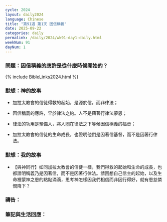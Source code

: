 ```yaml
---
cycle: 2024
layout: daily2024
language: Chinese
title: "第91週 第1天 因信稱義"
date: 2025-09-22
categories: daily
permalink: /daily/2024/wk91-day1-daily.html
weekNum: 91
dayNum: 1
---
```


### 問題：因信稱義的應許是從什麼時候開始的？

{% include BibleLinks2024.html %}

### 默想：神的故事 
+ 加拉太教會的信徒得救的起始，是源於信，而非律法；

+ 因信稱義的應許，早於律法之約。人不是藉著行律法蒙恩；

+ 律法的功用是預備人，將人圈在律法之下等候因信稱義的福音；

+ 加拉太教會的信徒的生命成長，也證明他們是因著信基督，而不是因著行律法。

### 默想：我的故事
+ 【與神同行】如同加拉太教會的信徒一樣，我們得救的起始和生命的成長，也都證明稱義乃是因著信，而不是因著行律法。請回想自己信主的起始，以及生命裡蒙神之恩的點點滴滴，思考神怎樣因我們相信而非因行得好，就有恩慈憐憫降下？

### 禱告：

### 筆記與生活回應：
